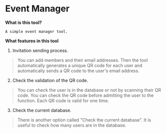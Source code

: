 # Event Manager
**What is this tool?**

    A simple event manager tool.

**What features in this tool**

  1. Invitation sending process.

   > You can add members and their email addresses. Then the tool automatically generates a unique QR code for each user and automatically sends a QR code to   the user's email address.

  2. Check the validation of the QR code.

   > You can check the user is in the database or not by scanning their QR code. You can check the QR code before admitting the user to the function. Each QR   code is valid for one time.

  3. Check the current database.
  
   > There is another option called "Check the current database". It is useful to check how many users are in the database.
